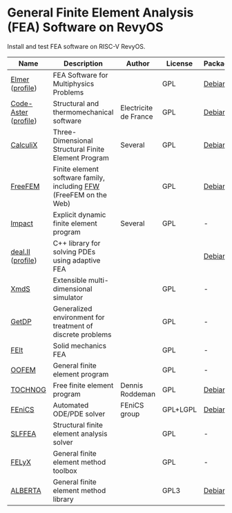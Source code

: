 # General Finite Element Analysis (FEA) Software on RevyOS

Install and test FEA software on RISC-V RevyOS.

| Name | Description | Author | License | Packaging | Documentation |
|------|-------------|--------|---------|-----------|--------------|
| [Elmer](https://www.csc.fi/web/elmer) ([profile](https://www.opennovation.org/profiles/Elmer.html)) | FEA Software for Multiphysics Problems | | GPL | [Debian](https://packages.debian.org/search?keywords=elmer) | WIP |
| [Code-Aster](https://www.code-aster.org/V2/spip.php?rubrique2) ([profile](https://www.opennovation.org/profiles/aster.html)) | Structural and thermomechanical software | Electricite de France | GPL | [Debian](https://packages.qa.debian.org/a/aster.html) | WIP |
| [CalculiX](http://www.calculix.de/) | Three-Dimensional Structural Finite Element Program | Several | GPL | [Debian](https://packages.debian.org/stretch/calculix-cgx) | WIP |
| [FreeFEM](https://www.freefem.org/) | Finite element software family, including [FFW](https://www.freefem.org/ff++/ff++/web/) (FreeFEM on the Web) | | GPL | [Debian](https://packages.debian.org/freefem) | WIP |
| [Impact](http://impact.sourceforge.net/) | Explicit dynamic finite element program | Several | GPL | - | WIP |
| [deal.II](https://www.dealii.org/) ([profile](https://www.opennovation.org/profiles/deal.II.html)) | C++ library for solving PDEs using adaptive FEA | | | [Debian](https://packages.debian.org/deal.ii) | WIP |
| [XmdS](https://www.xmds.org/) | Extensible multi-dimensional simulator | | GPL | - | WIP |
| [GetDP](http://www.geuz.org/getdp/) | Generalized environment for treatment of discrete problems | | GPL | - | WIP |
| [FElt](http://felt.sourceforge.net/) | Solid mechanics FEA | | GPL | - | WIP |
| [OOFEM](http://www.oofem.org/) | General finite element program | | GPL | - | WIP |
| [TOCHNOG](http://tochnog.sourceforge.net/) | Free finite element program | Dennis Roddeman | GPL | [Debian](https://packages.debian.org/tochnog) | WIP |
| [FEniCS](https://fenicsproject.org/) | Automated ODE/PDE solver | FEniCS group | GPL+LGPL | [Debian](https://packages.debian.org/fenics) | WIP |
| [SLFFEA](http://slffea.sourceforge.net/) | Structural finite element analysis solver | | GPL | - | WIP |
| [FELyX](http://felyx.sourceforge.net/) | General finite element method toolbox | | GPL | - | WIP |
| [ALBERTA](http://www.alberta-fem.de/) | General finite element method library | | GPL3 | [Debian](https://packages.debian.org/libalberta2-dev) | WIP |